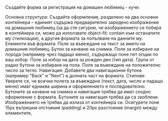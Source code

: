 Създайте форма за регистрация на домашен любимец - куче:

Основна структура:
Създайте оформление, разделено на два основни контейнера – единият съдържа предварително заредено изображение на домашния любимец (за да сте сигурни, че изображението се побира в контейнера си, може да използвате  object-fit: contain към останалите му стилизации), а другия формата за попълване на данните му.
Елементи във формата:
Поле за въвеждане на текст за името на домашния любимец.
Бутон за качване на снимка.
Поле за избиране на порода (например чрез падащо меню), съдържащо поне пет опции по ваш избор.
Поле за избор на дата за рожден ден (тип дата).
Група от радио бутони за избиране на пола.
Поле за въвеждане на положително число за тегло.
Навигация:
Добавете два навигационни бутона (например "Back" и "Next") в долната част на формата.
Стилове:
Уверете се, че всички полета за въвеждане (текст, дата, число и падащо меню) имат еднаква ширина и оформлението е последователно. Бутоните за качване на снимка и навигация трябва да имат сходно оформление с формата. Бутоните за навигация трябва да са заоблени. Изображението не трябва да излиза от контейнера си. Осигурете поне 15px вътрешни отстояния (padding) и 20px разстояние (margin) между елементите,
